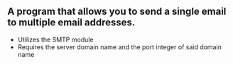 ## A program that allows you to send a single email to multiple email addresses. 
* Utilizes the SMTP module
* Requires the server domain name and the port integer of said domain name
